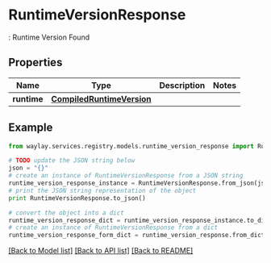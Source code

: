 # RuntimeVersionResponse

: Runtime Version Found

## Properties

Name | Type | Description | Notes
------------ | ------------- | ------------- | -------------
**runtime** | [**CompiledRuntimeVersion**](CompiledRuntimeVersion.md) |  | 

## Example

```python
from waylay.services.registry.models.runtime_version_response import RuntimeVersionResponse

# TODO update the JSON string below
json = "{}"
# create an instance of RuntimeVersionResponse from a JSON string
runtime_version_response_instance = RuntimeVersionResponse.from_json(json)
# print the JSON string representation of the object
print RuntimeVersionResponse.to_json()

# convert the object into a dict
runtime_version_response_dict = runtime_version_response_instance.to_dict()
# create an instance of RuntimeVersionResponse from a dict
runtime_version_response_form_dict = runtime_version_response.from_dict(runtime_version_response_dict)
```
[[Back to Model list]](../README.md#documentation-for-models) [[Back to API list]](../README.md#documentation-for-api-endpoints) [[Back to README]](../README.md)


